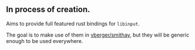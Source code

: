 ## In process of creation.

Aims to provide full featured rust bindings for `libinput`.

The goal is to make use of them in [vberger/smithay](https://github.com/vberger/smithay),
but they will be generic enough to be used everywhere.
